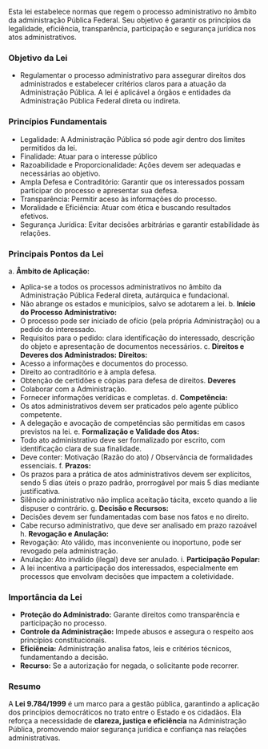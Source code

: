 Esta lei estabelece normas que regem o processo administrativo no âmbito da administração Pública Federal. Seu objetivo é garantir os princípios da legalidade, eficiência, transparência, participação e segurança jurídica nos atos administrativos.

### Objetivo da Lei

- Regulamentar o processo administrativo para assegurar direitos dos administrados e estabelecer critérios claros para a atuação da Administração Pública. A lei é aplicável a órgãos e entidades da Administração Pública Federal direta ou indireta.

### Princípios Fundamentais

- Legalidade: A Administração Pública só pode agir dentro dos limites permitidos da lei.
- Finalidade: Atuar para o interesse público
- Razoabilidade e Proporcionalidade: Ações devem ser adequadas e necessárias ao objetivo.
- Ampla Defesa e Contraditório: Garantir que os interessados possam participar do processo e apresentar sua defesa.
- Transparência: Permitir aceso às informações do processo.
- Moralidade e Eficiência: Atuar com ética e buscando resultados efetivos.
- Segurança Jurídica: Evitar decisões arbitrárias e garantir estabilidade às relações.

### Principais Pontos da Lei

a. **Âmbito de Aplicação:**
- Aplica-se a todos os processos administrativos no âmbito da Administração Pública Federal direta, autárquica e fundacional.
- Não abrange os estados e municípios, salvo se adotarem a lei.
b. **Início do Processo Administrativo:**
- O processo pode ser iniciado de ofício (pela própria Administração) ou a pedido do interessado.
- Requisitos para o pedido: clara identificação do interessado, descrição do objeto e apresentação de documentos necessários.
c. **Direitos e Deveres dos Administrados:**
**Direitos:**
- Acesso a informações e documentos do processo.
- Direito ao contraditório e à ampla defesa.
- Obtenção de certidões  e cópias para defesa de direitos.
**Deveres**
- Colaborar com a Administração.
- Fornecer informações verídicas e completas.
d. **Competência:**
- Os atos administrativos devem ser praticados pelo agente público competente.
- A delegação e avocação de competências são permitidas em casos previstos na lei.
e. **Formalização e Validade dos Atos:**
- Todo ato administrativo deve ser formalizado por escrito, com identificação clara de sua finalidade.
- Deve conter: Motivação (Razão do ato) / Observância de formalidades essenciais.
f. **Prazos:**
- Os prazos para a prática de atos administrativos devem ser explícitos, sendo 5 dias úteis o prazo padrão, prorrogável por mais 5 dias mediante justificativa.
- Silêncio administrativo não implica aceitação tácita, exceto quando a lie dispuser o contrário.
g. **Decisão e Recursos:**
- Decisões devem ser fundamentadas com base nos fatos e no direito.
- Cabe recurso administrativo, que deve ser analisado em prazo razoável
h. **Revogação e Anulação:**
- Revogação: Ato válido, mas inconveniente ou inoportuno, pode ser revogado pela administração.
- Anulação: Ato inválido (ilegal) deve ser anulado.
i. **Participação Popular:**
- A lei incentiva a participação dos interessados, especialmente em processos que envolvam decisões que impactem a coletividade.

### Importância da Lei

- **Proteção do Administrado:** Garante direitos como transparência e participação no processo.
- **Controle da Administração:** Impede abusos e assegura o respeito aos princípios constitucionais.
- **Eficiência:** Administração analisa fatos, leis e critérios técnicos, fundamentando a decisão.
- **Recurso:** Se a autorização for negada, o solicitante pode recorrer.
### **Resumo**

A **Lei 9.784/1999** é um marco para a gestão pública, garantindo a aplicação dos princípios democráticos no trato entre o Estado e os cidadãos. Ela reforça a necessidade de **clareza, justiça e eficiência** na Administração Pública, promovendo maior segurança jurídica e confiança nas relações administrativas.